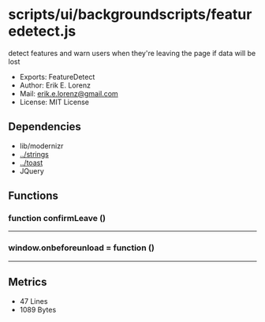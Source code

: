 # scripts/ui/backgroundscripts/featuredetect.js


detect features and warn users when they're leaving the page if data will be lost

* Exports: FeatureDetect
* Author: Erik E. Lorenz 
* Mail: <erik.e.lorenz@gmail.com>
* License: MIT License


## Dependencies

* lib/modernizr
* <a href="../strings.html">../strings</a>
* <a href="../toast.html">../toast</a>
* JQuery


## Functions

###     function confirmLeave ()

---

###       window.onbeforeunload = function ()

---

## Metrics

* 47 Lines
* 1089 Bytes

